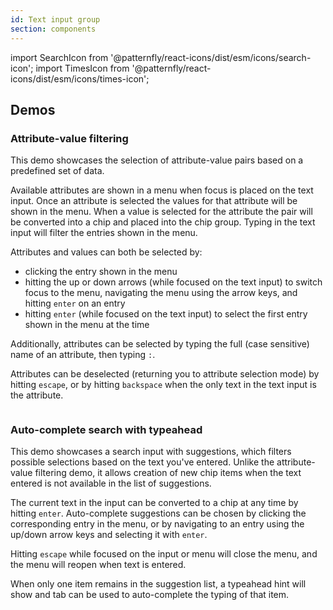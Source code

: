 ```yaml
---
id: Text input group
section: components
---
```


import SearchIcon from '@patternfly/react-icons/dist/esm/icons/search-icon';
import TimesIcon from '@patternfly/react-icons/dist/esm/icons/times-icon';

## Demos

### Attribute-value filtering

This demo showcases the selection of attribute-value pairs based on a predefined set of data.

Available attributes are shown in a menu when focus is placed on the text input. Once an attribute is selected the values for that attribute will be shown in the menu. When a value is selected for the attribute the pair will be converted into a chip and placed into the chip group. Typing in the text input will filter the entries shown in the menu.

Attributes and values can both be selected by: 
- clicking the entry shown in the menu
- hitting the up or down arrows (while focused on the text input) to switch focus to the menu, navigating the menu using the arrow keys, and hitting `enter` on an entry
- hitting `enter` (while focused on the text input) to select the first entry shown in the menu at the time

Additionally, attributes can be selected by typing the full (case sensitive) name of an attribute, then typing `:`.

Attributes can be deselected (returning you to attribute selection mode) by hitting `escape`, or by hitting `backspace` when the only text in the text input is the attribute.

```ts file="./examples/TextInputGroup/AttributeValueFiltering.tsx"
```
### Auto-complete search with typeahead

This demo showcases a search input with suggestions, which filters possible selections based on the text you've entered. Unlike the attribute-value filtering demo, it allows creation of new chip items when the text entered is not available in the list of suggestions.

The current text in the input can be converted to a chip at any time by hitting `enter`. Auto-complete suggestions can be chosen by clicking the corresponding entry in the menu, or by navigating to an entry using the up/down arrow keys and selecting it with `enter`.

Hitting `escape` while focused on the input or menu will close the menu, and the menu will reopen when text is entered.

When only one item remains in the suggestion list, a typeahead hint will show and tab can be used to auto-complete the typing of that item.

```ts file="./examples/TextInputGroup/AutoCompleteSearch.tsx"
```
